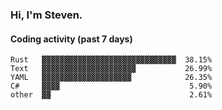 ### Hi, I'm Steven.

#### Coding activity (past 7 days)
```
Rust   ▓▓▓▓▓▓▓▓▓▓▓▓▓▓▓▓▓▓▓▓▓▓▓▓▓▓▓▓▓▓  38.15%
Text   ▓▓▓▓▓▓▓▓▓▓▓▓▓▓▓▓▓▓▓▓▓           26.99%
YAML   ▓▓▓▓▓▓▓▓▓▓▓▓▓▓▓▓▓▓▓▓            26.35%
C#     ▓▓▓▓                             5.90%
other  ▓▓                               2.61%
```
